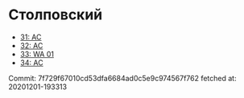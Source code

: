 # Столповский
- [31: AC](31.md)
- [32: AC](32.md)
- [33: WA 01](33.md)
- [34: AC](34.md)

Commit: 7f729f67010cd53dfa6684ad0c5e9c974567f762
 fetched at: 20201201-193313
